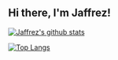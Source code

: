 ## Hi there, I'm Jaffrez!

[![Jaffrez's github stats](https://github-readme-stats.vercel.app/api?username=Jaffrez&count_private=true&show_icons=true)](https://github.com/Jaffrez)

[![Top Langs](https://github-readme-stats.vercel.app/api/top-langs/?username=Jaffrez)](https://github.com/Jaffrez)
